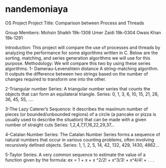 # nandemoniaya
OS Project
Project Title:
Comparison between Process and Threads

 


Group Members:
Mohsin Shaikh		19k-1308
Umer Zaidi			19k-0304
Owais Khan			19k-1291



Introduction:
This project will compare the use of processes and threads by analyzing the performance for some algorithms written in C. Below are the sorting, matching, and series generation algorithms we will use for this purpose.
Methodology:
We will compare this two by using these series algorithms.
1- Damerau–Levenshtein distance 
A string-matching algorithm. It outputs the difference between two strings based on the number of changes required to transform one into the other.

2-Triangular number Series:
A triangular number series that counts the objects that can form an equilateral triangle.
Series: 
 0, 1, 3, 6, 10, 15, 21, 28, 36, 45, 55, ….

3-The Lazy Caterer’s Sequence:
It describes the maximum number of pieces (or bounded/unbounded regions) of a circle (a pancake or pizza is usually used to describe the situation) that can be made with a given number of straight cuts
Series:
1,2,4,7,11,16,22,29,37…

4-Catalan Number Series:
The Catalan Number Series forms a sequence of natural numbers that occur in various counting problems, often involving recursively defined objects.
Series:
1, 1, 2, 5, 14, 42, 132, 429, 1430, 4862…

5-Taylor Series:
A very common sequence to estimate the value of a function given by the formula:
ex = 1 + x + x ^2/2! + x^3/3! + x^4/4! + . . .
